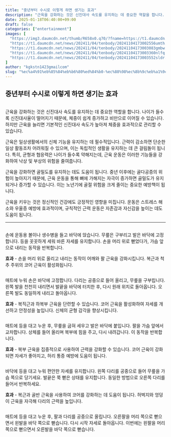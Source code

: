 ```yaml
---
title: "중년부터 수시로 이렇게 하면 생기는 효과"
description: "근육을 강화하는 것은 신진대사 속도를 유지하는 데 중요한 역할을 합니다. 나이가 들수록 신진대사율이 떨어지기 때문에, 체중이 쉽게 증가하고 비만으로 이어질 수 있습니다. 하지만 근육을 늘리면 기본적인 신진대사 속도가 높아져 체중을 효과적으로 관리할 수 있습니다."
date: 2025-01-18T06:40:00+09:00
draft: false
categories: ["entertainment"]
images: [
  "https://img3.daumcdn.net/thumb/R658x0.q70/?fname=https://t1.daumcdn.net/news/202411/04/tenbody/20241104173002285djdf.jpg"
  "https://t1.daumcdn.net/news/202411/04/tenbody/20241104173002556umth.gif"
  "https://t1.daumcdn.net/news/202411/04/tenbody/20241104173003083gmbw.gif"
  "https://t1.daumcdn.net/news/202411/04/tenbody/20241104173003360nlfq.gif"
  "https://t1.daumcdn.net/news/202411/04/tenbody/20241104173003552sldr.gif"
]
author: "kgkstn1423gmailcom"
slug: "%ec%a4%91%eb%85%84%eb%b6%80%ed%84%b0-%ec%88%98%ec%8b%9c%eb%a1%9c-%ec%9d%b4%eb%a0%87%ea%b2%8c-%ed%95%98%eb%a9%b4-%ec%83%9d%ea%b8%b0%eb%8a%94-%ed%9a%a8%ea%b3%bc"
---
```


<h2 >중년부터 수시로 이렇게 하면 생기는 효과</h2> <figure ><img src="https://img3.daumcdn.net/thumb/R658x0.q70/?fname=https://t1.daumcdn.net/news/202411/04/tenbody/20241104173002285djdf.jpg" alt=""/></figure> <p>근육을 강화하는 것은 신진대사 속도를 유지하는 데 중요한 역할을 합니다. 나이가 들수록 신진대사율이 떨어지기 때문에, 체중이 쉽게 증가하고 비만으로 이어질 수 있습니다. 하지만 근육을 늘리면 기본적인 신진대사 속도가 높아져 체중을 효과적으로 관리할 수 있습니다.</p> <p>근육은 일상생활에서의 신체 기능을 유지하는 데 필수적입니다. 근력이 감소하면 단순한 일상 활동조차 어려워질 수 있으며, 이는 독립적인 생활을 유지하는 데 큰 걸림돌이 됩니다. 특히, 균형과 협응력은 나이가 들수록 약해지는데, 근육 운동은 이러한 기능들을 강화하여 낙상 및 부상의 위험을 줄여줍니다.</p> <p>근육을 강화하면 골밀도를 유지하는 데도 도움이 됩니다. 중년 이후에는 골다공증의 위험이 높아지기 때문에, 근육 운동을 통해 뼈에 가해지는 자극이 증가하면 골밀도가 유지되거나 증가할 수 있습니다. 이는 노년기에 골절 위험을 크게 줄이는 중요한 예방책이 됩니다.</p> <p>근육을 키우는 것은 정신적인 건강에도 긍정적인 영향을 미칩니다. 운동은 스트레스 해소와 우울증 예방에 효과적이며, 규칙적인 근력 운동은 자존감과 자신감을 높이는 데도 도움이 됩니다.</p> <hr /> <figure ><img src="https://t1.daumcdn.net/news/202411/04/tenbody/20241104173002556umth.gif" alt=""/></figure> <p>손에 운동용 볼이나 생수병을 들고 바닥에 앉습니다. 무릎은 구부리고 발은 바닥에 고정합니다. 등을 꼿꼿하게 세워 바른 자세를 유지합니다. 손을 머리 위로 뻗었다가, 가슴 앞으로 내리는 동작을 반복합니다.</p> <p><strong>효과</strong> - 손을 머리 위로 올리고 내리는 동작이 어깨와 팔 근육을 강화시킵니다. 복근과 척추 주위의 코어 근육이 활성화됩니다.</p> <figure ><img src="https://t1.daumcdn.net/news/202411/04/tenbody/20241104173003083gmbw.gif" alt=""/></figure> <p>매트에 누워 손은 바닥에 고정합니다. 다리는 공중으로 들어 올리고, 무릎을 구부립니다. 왼쪽 발을 천천히 내리면서 발끝을 바닥에 터치한 후, 다시 원래 위치로 돌아옵니다. 오른쪽 발도 동일하게 내리고 돌아옵니다.</p> <p><strong>효과</strong> - 복직근과 하복부 근육을 단련할 수 있습니다. 코어 근육을 활성화하여 자세를 개선하고 안정성을 높입니다. 신체의 균형 감각을 향상시킵니다.</p> <figure ><img src="https://t1.daumcdn.net/news/202411/04/tenbody/20241104173003360nlfq.gif" alt=""/></figure> <p>매트에 등을 대고 누운 후, 무릎을 굽혀 세우고 발은 바닥에 붙입니다. 팔을 가슴 앞에서 교차합니다. 상체를 들어 올리며 복부에 힘을 주고, 다시 내려갑니다. 이 동작을 반복합니다.</p> <p><strong>효과</strong> - 복부 근육을 집중적으로 사용하여 근력을 강화할 수 있습니다. 코어 근육이 강화되면 자세가 좋아지고, 허리 통증 예방에 도움이 됩니다.</p> <figure ><img src="https://t1.daumcdn.net/news/202411/04/tenbody/20241104173003552sldr.gif" alt=""/></figure> <p>바닥에 등을 대고 누워 편안한 자세를 유지합니다. 왼쪽 다리를 공중으로 들어 무릎을 가슴 쪽으로 당기세요. 발끝은 쭉 뻗은 상태를 유지합니다. 동일한 방법으로 오른쪽 다리를 들어서 반복하세요.</p> <p><strong>효과</strong> - 복근과 골반 근육을 사용하여 코어를 강화하는 데 도움이 됩니다. 허벅지와 엉덩이 근육을 자극해 다리의 근력을 높입니다.</p> <figure ><img src="https://t1.daumcdn.net/news/202411/04/tenbody/20241104173003760isye.gif" alt=""/></figure> <p>매트에 등을 대고 누운 후, 팔과 다리를 공중으로 올립니다. 오른팔을 머리 쪽으로 뻗으면서 왼발을 바닥 쪽으로 뻗습니다. 다시 시작 자세로 돌아옵니다. 이번에는 왼팔을 머리 쪽으로 뻗으면서 오른발을 바닥 쪽으로 뻗습니다.</p>
